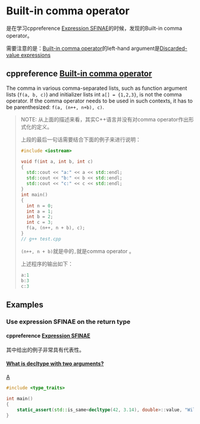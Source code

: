 # Built-in comma operator

是在学习cppreference [Expression SFINAE](https://en.cppreference.com/w/cpp/language/sfinae#Expression_SFINAE)的时候，发现的Built-in comma operator。

需要注意的是：[Built-in comma operator](https://en.cppreference.com/w/cpp/language/operator_other#Built-in_comma_operator)的left-hand argument是[Discarded-value expressions](https://en.cppreference.com/w/cpp/language/expressions#Discarded-value_expressions)

## cppreference [Built-in comma operator](https://en.cppreference.com/w/cpp/language/operator_other#Built-in_comma_operator)



The comma in various comma-separated lists, such as function argument lists (`f(a, b, c)`) and initializer lists int `a[] = {1,2,3}`, is not the comma operator. If the comma operator needs to be used in such contexts, it has to be parenthesized: `f(a, (n++, n+b), c)`.

> NOTE: 从上面的描述来看，其实C++语言并没有对comma operator作出形式化的定义。
>
> 上段的最后一句话需要结合下面的例子来进行说明：
>
> ```c++
> #include <iostream>
> 
> void f(int a, int b, int c)
> {
> 	std::cout << "a:" << a << std::endl;
> 	std::cout << "b:" << b << std::endl;
> 	std::cout << "c:" << c << std::endl;
> }
> int main()
> {
> 	int n = 0;
> 	int a = 1;
> 	int b = 2;
> 	int c = 3;
> 	f(a, (n++, n + b), c);
> }
> // g++ test.cpp
> ```
>
> `(n++, n + b)`就是中的`,`就是comma operator 。
>
> 上述程序的输出如下：
>
> ```c++
> a:1
> b:3
> c:3
> ```
>
> 

## Examples

### Use expression SFINAE on the return type

#### cppreference [Expression SFINAE](https://en.cppreference.com/w/cpp/language/sfinae#Expression_SFINAE)

其中给出的例子非常具有代表性。

#### [What is decltype with two arguments?](https://stackoverflow.com/questions/16044514/what-is-decltype-with-two-arguments)



[A](https://stackoverflow.com/a/16044577)

```c++
#include <type_traits>

int main()
{
	static_assert(std::is_same<decltype(42, 3.14), double>::value, "Will not fire");
}

```

